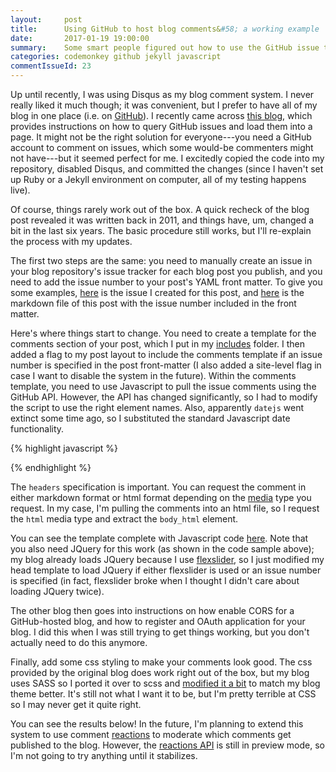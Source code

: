 ```yaml
---
layout:     post
title:      Using GitHub to host blog comments&#58; a working example
date:       2017-01-19 19:00:00
summary:    Some smart people figured out how to use the GitHub issue tracker for hosting blog comments, but their example is outdated and missing some steps. Here's how I got it working.
categories: codemonkey github jekyll javascript
commentIssueId: 23
---
```


Up until recently, I was using Disqus as my blog comment system. I never
really liked it much though; it was convenient, but I prefer to have all
of my blog in one place (i.e. on 
[GitHub](https://github.com/mkoohafkan/mkoohafkan.github.io)).
I recently came across 
[this blog](http://ivanzuzak.info/2011/02/18/github-hosted-comments-for-github-hosted-blogs.html), 
which provides instructions on how to query GitHub issues and load them
into a page. It might not be the right solution for everyone---you need
a GitHub account to comment on issues, which some would-be commenters 
might not have---but it seemed perfect for
me. I excitedly copied the code into my repository, disabled 
Disqus, and committed the changes (since I haven't set up Ruby or a 
Jekyll environment on computer, all of my testing happens live). 

Of course, things rarely work out of the box. A quick recheck of the 
blog post revealed it was written back in 2011, and things have, um, 
changed a bit in the last six years. The basic procedure still works, 
but I'll re-explain the process with my updates.

The first two steps are the same: you need to manually create an issue 
in your blog repository's issue tracker for each blog post you publish,
and you need to add the issue number to your post's YAML front matter.
To give you some examples, 
[here](https://github.com/mkoohafkan/mkoohafkan.github.io/issues/23)
is the issue I created for this post, and 
[here](https://github.com/mkoohafkan/mkoohafkan.github.io/blob/master/_posts/2017-01-19-using-github-to-host-blog-comments.md) 
is the markdown file of this post with the issue number included in the 
front matter.

Here's where things start to change. You need to create a template for 
the comments section of your post, which I put in my 
[includes](https://jekyllrb.com/docs/includes/) folder.
I then added a flag to my post layout to include the comments template 
if an issue number is specified in the post front-matter (I also added a 
site-level flag in case I want to disable the system in the future). 
Within the comments template, you 
need to use Javascript to pull the issue comments using the GitHub API.
However, the API has changed significantly, so I had to modify the 
script to use the right element names. Also, apparently `datejs` went 
extinct some time ago, so I substituted the standard
Javascript date functionality.

{% highlight javascript %}
<script src="https://ajax.googleapis.com/ajax/libs/jquery/3.1.1/jquery.min.js"></script>
<script type="text/javascript">
  function loadComments(data) {
    for (var i=0; i<data.length; i++) {
      var cuser = data[i].user.login;
      var cuserlink = data[i].user.html_url;
      var clink = data[i].html_url;
      var cbody = data[i].body_html;
      var cavatarlink = data[i].user.avatar_url;      
      var cdate = new Date(data[i].created_at);
      $("#comments").append("<div class='comment'><div class='commentheader'><div class='commentgravatar'>" + '<img src="' + cavatarlink + '" alt="" width="30" height="30">' + "</div><a class='commentuser' href=\""+ cuserlink + "\">" + cuser + "</a><a class='commentdate' href=\"" + clink + "\">" + cdate.toLocaleDateString("en") + " " + cdate.toLocaleTimeString("en") + "</a></div><div class='commentbody'>" + cbody + "</div></div>");
    }
  }
  $.ajax("https://api.github.com/repos/mkoohafkan/mkoohafkan.github.io/issues/{{ page.commentIssueId }}/comments", {
    headers: {Accept: "application/vnd.github.v3.html+json"},
    dataType: "json",
    success: function(msg){
      loadComments(msg);
   }
  });
</script>
{% endhighlight %}

The `headers` specification is important. You can request the comment in
either markdown format or html format depending on the 
[media](https://developer.github.com/v3/media) type you request. In my
case, I'm pulling the comments into an html file, so I request the 
`html` media type and extract the `body_html` element. 

You can see the template complete with Javascript code 
[here](https://github.com/mkoohafkan/mkoohafkan.github.io/blob/master/_includes/post_comments.html). 
Note that you also need JQuery for this work (as shown in the code 
sample above); my blog already loads JQuery because I use 
[flexslider](https://github.com/woocommerce/FlexSlider), 
so I just modified my head template to load JQuery if either flexslider 
is used or an issue number is specified (in fact, flexslider broke when 
I thought I didn't care about loading JQuery twice). 

The other blog then goes into instructions on how enable CORS for a 
GitHub-hosted blog, and how to register and OAuth application for your
blog. I did this when I was still trying to get things working, but you 
don't actually need to do this anymore.

Finally, add some css styling to make your comments look good. The css
provided by the original blog does work right out of the box, but my 
blog uses SASS so I ported it over to scss and
[modified it a bit](https://github.com/mkoohafkan/mkoohafkan.github.io/blob/master/_sass/_github-comments.scss) 
to match my blog theme better. It's still not what I want it to be, but 
I'm pretty terrible at CSS so I may never get it quite right.

You can see the results below! In the future, I'm planning to 
extend this system to use comment 
[reactions](https://github.com/blog/2119-add-reactions-to-pull-requests-issues-and-comments) 
to moderate which comments get published to the blog. However, the 
[reactions API](https://developer.github.com/v3/reactions)
is still in preview mode, so I'm not going to try anything until it
stabilizes.
